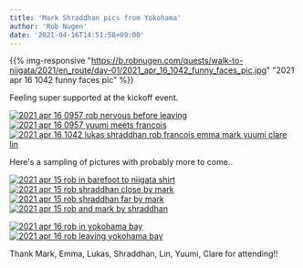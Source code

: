 ```yaml
---
title: 'Mark Shraddhan pics from Yokohama'
author: 'Rob Nugen'
date: '2021-04-16T14:51:58+09:00'
---
```


{{% img-responsive "https://b.robnugen.com/quests/walk-to-niigata/2021/en_route/day-01/2021_apr_16_1042_funny_faces_pic.jpg" "2021 apr 16 1042 funny faces pic" %}}

Feeling super supported at the kickoff event.

[![2021 apr 16 0957 rob nervous before leaving](//b.robnugen.com/quests/walk-to-niigata/2021/en_route/day-01/thumbs/2021_apr_16_0957_rob_nervous_before_leaving.jpg)](//b.robnugen.com/quests/walk-to-niigata/2021/en_route/day-01/2021_apr_16_0957_rob_nervous_before_leaving.jpg)
[![2021 apr 16 0957 yuumi meets francois](//b.robnugen.com/quests/walk-to-niigata/2021/en_route/day-01/thumbs/2021_apr_16_0957_yuumi_meets_francois.jpg)](//b.robnugen.com/quests/walk-to-niigata/2021/en_route/day-01/2021_apr_16_0957_yuumi_meets_francois.jpg)
[![2021 apr 16 1042 lukas shraddhan rob francois emma mark yuumi clare lin](//b.robnugen.com/quests/walk-to-niigata/2021/en_route/day-01/thumbs/2021_apr_16_1042_lukas_shraddhan_rob_francois_emma_mark_yuumi_clare_lin.jpg)](//b.robnugen.com/quests/walk-to-niigata/2021/en_route/day-01/2021_apr_16_1042_lukas_shraddhan_rob_francois_emma_mark_yuumi_clare_lin.jpg)

Here's a sampling of pictures with probably more to come..

[![2021 apr 15 rob in barefoot to niigata shirt](//b.robnugen.com/quests/walk-to-niigata/2021/en_route/day-01/thumbs/2021_apr_15_rob_in_barefoot_to_niigata_shirt.jpeg)](//b.robnugen.com/quests/walk-to-niigata/2021/en_route/day-01/2021_apr_15_rob_in_barefoot_to_niigata_shirt.jpeg)
[![2021 apr 15 rob shraddhan close by mark](//b.robnugen.com/quests/walk-to-niigata/2021/en_route/day-01/thumbs/2021_apr_15_rob_shraddhan_close_by_mark.jpeg)](//b.robnugen.com/quests/walk-to-niigata/2021/en_route/day-01/2021_apr_15_rob_shraddhan_close_by_mark.jpeg)
[![2021 apr 15 rob shraddhan far by mark](//b.robnugen.com/quests/walk-to-niigata/2021/en_route/day-01/thumbs/2021_apr_15_rob_shraddhan_far_by_mark.jpeg)](//b.robnugen.com/quests/walk-to-niigata/2021/en_route/day-01/2021_apr_15_rob_shraddhan_far_by_mark.jpeg)
[![2021 apr 15 rob and mark by shraddhan](//b.robnugen.com/quests/walk-to-niigata/2021/en_route/day-01/thumbs/2021_apr_15_rob_and_mark_by_shraddhan.jpeg)](//b.robnugen.com/quests/walk-to-niigata/2021/en_route/day-01/2021_apr_15_rob_and_mark_by_shraddhan.jpeg)          


[![2021 apr 16 rob in yokohama bay](//b.robnugen.com/quests/walk-to-niigata/2021/en_route/day-01/thumbs/2021_apr_16_rob_in_yokohama_bay.jpg)](//b.robnugen.com/quests/walk-to-niigata/2021/en_route/day-01/2021_apr_16_rob_in_yokohama_bay.jpg)
[![2021 apr 16 rob leaving yokohama bay](//b.robnugen.com/quests/walk-to-niigata/2021/en_route/day-01/thumbs/2021_apr_16_rob_leaving_yokohama_bay.jpg)](//b.robnugen.com/quests/walk-to-niigata/2021/en_route/day-01/2021_apr_16_rob_leaving_yokohama_bay.jpg)


Thank Mark, Emma, Lukas, Shraddhan, Lin, Yuumi, Clare for attending!!
